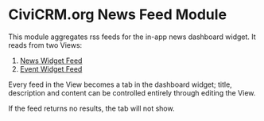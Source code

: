 CiviCRM.org News Feed Module
============================

This module aggregates rss feeds for the in-app news dashboard widget. It reads from two Views:

1. [News Widget Feed](https://civicrm.org/admin/structure/views/view/news_widget_feed/edit)
2. [Event Widget Feed](https://civicrm.org/admin/structure/views/view/event_widget_feed/edit)

Every feed in the View becomes a tab in the dashboard widget; title, description and content can be controlled entirely through editing the View.

If the feed returns no results, the tab will not show.
